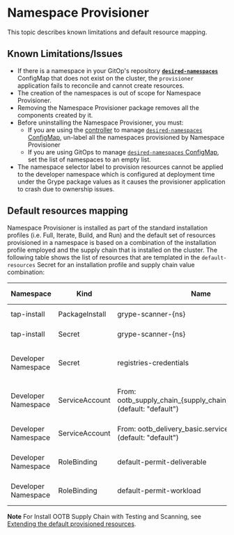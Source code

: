 # Namespace Provisioner

This topic describes known limitations and default resource mapping.
## <a id="known-limitations"></a>Known Limitations/Issues

- If there is a namespace in your GitOp's repository [**`desired-namespaces`**](about.hbs.md#desired-ns-configmap)
ConfigMap that does not exist on the cluster, the `provisioner` application fails to reconcile
and cannot create resources.
- The creation of the namespaces is out of scope for Namespace Provisioner.
- Removing the Namespace Provisioner package removes all the components created by it.
- Before uninstalling the Namespace Provisioner, you must:
  - If you are using the [controller](about.hbs.md#nsp-controller) to manage [`desired-namespaces` ConfigMap](about.hbs.md#desired-ns-configmap), un-label all the
    namespaces provisioned by Namespace Provisioner
  - If you are using GitOps to manage [`desired-namespaces` ConfigMap](about.hbs.md#desired-ns-configmap), set the list of namespaces to an
    empty list.
- The namespace selector label to provision resources cannot be applied to the developer namespace
  which is configured at deployment time under the Grype package values as it causes the provisioner
  application to crash due to ownership issues.

## <a id="default-resources-mapping"></a>Default resources mapping

Namespace Provisioner is installed as part of the standard installation profiles
(i.e. Full, Iterate, Build, and Run) and the default set of resources provisioned in a namespace is
based on a combination of the installation profile employed and the supply chain that is installed
on the cluster. The following table shows the list of resources that are templated in the
`default-resources` Secret for an installation profile and supply chain value combination:

| Namespace  | Kind | Name | supply_chain | Install Profile | Reconcile |
| ------------- | ------------- | ------------- | ------------- | ------------- | ------------- |
| tap-install  | PackageInstall | grype-scanner-{ns} | testing_scanning | full, build | Yes  |
| tap-install  | Secret | grype-scanner-{ns} | testing_scanning | full, build | Yes |
| Developer Namespace  | Secret | registries-credentials | n/a | full, iterate, build, run | Yes |
| Developer Namespace  | ServiceAccount | From: ootb_supply_chain_{supply_chain}.service_account (default: "default") | n/a | full, iterate, build, run | No |
| Developer Namespace  | ServiceAccount | From: ootb_delivery_basic.service_account (default: "default") | n/a | full, iterate, run | No  |
| Developer Namespace  | RoleBinding | default-permit-deliverable | n/a | full, iterate, run | Yes  |
| Developer Namespace  | RoleBinding | default-permit-workload | n/a | full, iterate, build | Yes  |

**Note** For Install OOTB Supply Chain with Testing and Scanning, see [Extending the default provisioned resources](how-tos.hbs.md#extending-default-resources).
